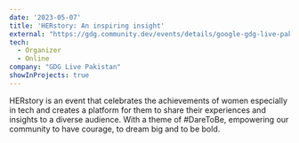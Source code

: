 ```yaml
---
date: '2023-05-07'
title: 'HERstory: An inspiring insight'
external: "https://gdg.community.dev/events/details/google-gdg-live-pakistan-presents-herstory-an-inspiring-insight/"
tech:
  - Organizer
  - Online
company: "GDG Live Pakistan"
showInProjects: true
---
```


HERstory is an event that celebrates the achievements of women especially in tech and creates a platform for them to share their experiences and insights to a diverse audience. With a theme of #DareToBe, empowering our community to have courage, to dream big and to be bold.